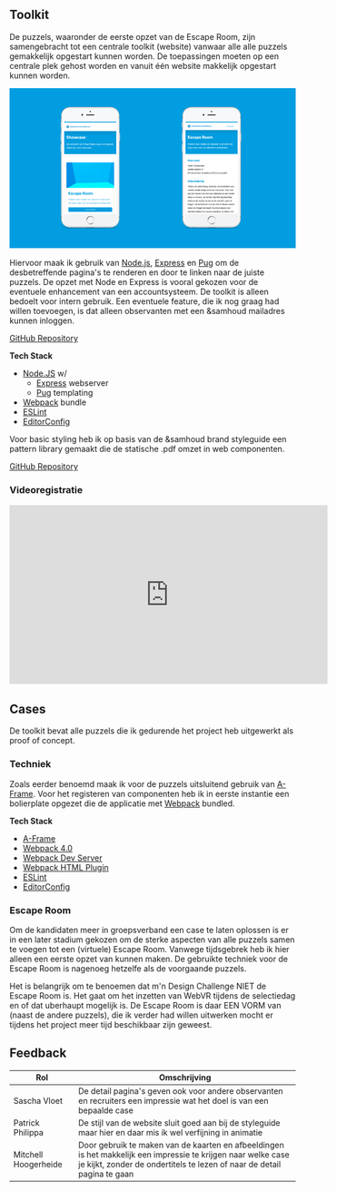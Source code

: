 ## Toolkit
De puzzels, waaronder de eerste opzet van de Escape Room, zijn samengebracht tot een centrale toolkit (website) vanwaar alle 
alle puzzels gemakkelijk opgestart kunnen worden. De toepassingen moeten op een centrale plek gehost worden en vanuit één website makkelijk opgestart kunnen worden.

![Prototype Toolkit](/resources/prototype-toolkit.jpg)

Hiervoor maak ik gebruik van [Node.js](https://nodejs.org/en/), [Express](https://expressjs.com/) en [Pug](https://pugjs.org/api/getting-started.html) om de desbetreffende pagina's te renderen en door te linken naar de juiste puzzels. De opzet met Node en Express is vooral gekozen voor de eventuele enhancement van een accountsysteem. De toolkit is alleen bedoelt voor intern gebruik. Een eventuele feature, die ik nog graag had willen toevoegen, is dat alleen observanten met een &samhoud mailadres kunnen inloggen.

[GitHub Repository](https://github.com/samhoudmedia/showcase/blob/master/README.md)

**Tech Stack**  
* [Node.JS](http://nodejs.org) w/
  * [Express](https://expressjs.com) webserver
  * [Pug](https://www.npmjs.com/package/pug) templating
* [Webpack](https://webpack.js.org/) bundle
* [ESLint](https://eslint.org/)
* [EditorConfig](http://editorconfig.org/)

Voor basic styling heb ik op basis van de &samhoud brand styleguide een pattern library gemaakt die de statische .pdf omzet in web componenten. 

[GitHub Repository](https://github.com/samhoudmedia/system-sam)

### Videoregistratie
<iframe width="560" height="315" src="https://www.youtube.com/embed/tyo6ARajhEE" frameborder="0" allow="autoplay; encrypted-media" allowfullscreen></iframe>

## Cases

De toolkit bevat alle puzzels die ik gedurende het project heb uitgewerkt als proof of concept.

### Techniek
Zoals eerder benoemd maak ik voor de puzzels uitsluitend gebruik van [A-Frame](https://aframe.io/). Voor het registeren van componenten heb ik in eerste instantie een bolierplate opgezet die de applicatie met [Webpack](https://webpack.js.org/) bundled.

**Tech Stack**  
* [A-Frame](https://aframe.io/)
* [Webpack 4.0](https://www.npmjs.com/package/webpack)
* [Webpack Dev Server](https://github.com/webpack/webpack-dev-server)
* [Webpack HTML Plugin](https://github.com/webpack/webpack-dev-server)
* [ESLint](https://eslint.org/)
* [EditorConfig](http://editorconfig.org/)

### Escape Room

Om de kandidaten meer in groepsverband een case te laten oplossen is er in een later stadium gekozen om de sterke aspecten van alle puzzels samen te voegen tot een (virtuele) Escape Room. Vanwege tijdsgebrek heb ik hier alleen een eerste opzet van kunnen maken. De gebruikte techniek voor de Escape Room is nagenoeg hetzelfe als de voorgaande puzzels.

Het is belangrijk om te benoemen dat m'n Design Challenge NIET de Escape Room is. Het gaat om het inzetten van WebVR tijdens de selectiedag en of dat uberhaupt mogelijk is. De Escape Room is daar EEN VORM van (naast de andere puzzels), die ik verder had willen uitwerken mocht er tijdens het project meer tijd beschikbaar zijn geweest.

## Feedback
| Rol | Omschrijving |
|-|-|
| Sascha Vloet | De detail pagina's geven ook voor andere observanten en recruiters een impressie wat het doel is van een bepaalde case |
| Patrick Philippa | De stijl van de website sluit goed aan bij de styleguide maar hier en daar mis ik wel verfijning in animatie |
| Mitchell Hoogerheide | Door gebruik te maken van de kaarten en afbeeldingen is het makkelijk een impressie te krijgen naar welke case je kijkt, zonder de ondertitels te lezen of naar de detail pagina te gaan |